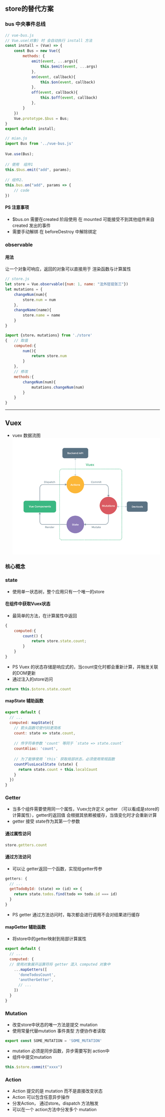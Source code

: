 ## store的替代方案
### bus 中央事件总线
```js
// vue-bus.js
// Vue.use(对象) 时 会自动执行 install 方法
const install = (Vue) => {
    const Bus = new Vue({
        methods: {
            emit(event, ...args){
                this.$emit(event, ...args)
            },
            on(event, callback){
                this.$on(event, callback)
            },
            off(event, callback){
                this.$off(event, callback)
            },
        }   
    })
    Vue.prototype.$bus = Bus;
}
export default install;
```

```js
// mian.js
import Bus from '../vue-bus.js'

Vue.use(Bus);

// 使用  组件1
this.$bus.emit("add", params);

// 组件2、
this.bus.on("add", params => {
    // code
})
```
#### PS 注意事项
- $bus.on 需要在created 阶段使用 在 mounted 可能接受不到其他组件来自 created 发出的事件
- 需要手动解绑 在 beforeDestroy 中解除绑定

### observable
#### 用法
让一个对象可响应，返回的对象可以直接用于 渲染函数与计算属性
```js
// store.js
let store = Vue.observable({num: 1, name: "法外狂徒张三"})
let mutations = {
    changeNum(num){
        store.num = num
    },
    changeName(name){
        store.name = name
    }
}
```

```js
import {store，mutations} from './store'
{   // 取值
    computed:{
        num(){
            return store.num
        }
    },
    // 修改
    methods:{
        changeNum(num){
            mutations.changeNum(num)
        }
    }
}
```



***


## Vuex
- vuex 数据流图
![vuex](../images/vuex.png)

### 核心概念
### state
- 使用单一状态树，整个应用只有一个唯一的store
#### 在组件中获取Vuex状态
- 最简单的方法，在计算属性中返回
```js
{
    computed:{
        count() {
            return store.state.count;
        }
    }
}
```

- PS Vuex 的状态存储是响应式的，当count变化时都会重新计算，并触发关联的DOM更新
- 通过注入的store访问
```js
return this.$store.state.count
```
#### mapState 辅助函数
```js
export default {
  // ...
  computed: mapState({
    // 箭头函数可使代码更简练
    count: state => state.count,

    // 传字符串参数 'count' 等同于 `state => state.count`
    countAlias: 'count',

    // 为了能够使用 `this` 获取局部状态，必须使用常规函数
    countPlusLocalState (state) {
      return state.count + this.localCount
    }
  })
}
```

### Getter
- 当多个组件需要使用同一个属性，Vuex允许定义 getter （可以看成是store的计算属性），getter的返回值
会根据其依赖被缓存，当值变化时才会重新计算
- getter 接受 state作为其第一个参数
#### 通过属性访问
```js
store.getters.count
```

#### 通过方法访问
- 可以让 getter返回一个函数，实现给getter传参
```js
getters: {
  // ...
  getTodoById: (state) => (id) => {
    return state.todos.find(todo => todo.id === id)
  }
}
```
- PS getter 通过方法访问时，每次都会进行调用不会对结果进行缓存

#### mapGetter 辅助函数
- 将store中的getter映射到局部计算属性
```js
export default {
  // ...
  computed: {
  // 使用对象展开运算符将 getter 混入 computed 对象中
    ...mapGetters([
      'doneTodosCount',
      'anotherGetter',
      // ...
    ])
  }
}
```

### Mutation
- 改变store中状态的唯一方法是提交 mutation 
- 使用常量代替mutation 事件类型 方便协作者读取
```js
export const SOME_MUTATION = 'SOME_MUTATION'
```
- mutation 必须是同步函数，异步需要写到 action中
- 组件中提交mutation
```js
this.$store.commit("xxxx")
```


### Action
- Action 提交的是 mutation 而不是直接改变状态
- Action 可以包含任意异步操作
- 分发Action， 通过store。dispatch 方法触发
- 可以在一个 action方法中分发多个 mutation
